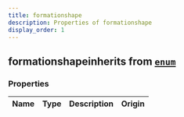 ```yaml
---
title: formationshape
description: Properties of formationshape
display_order: 1
---
```


## formationshapeinherits from [`enum`](./enum.html)

### Properties

| Name | Type | Description | Origin |
|------|------|-------------|--------|

